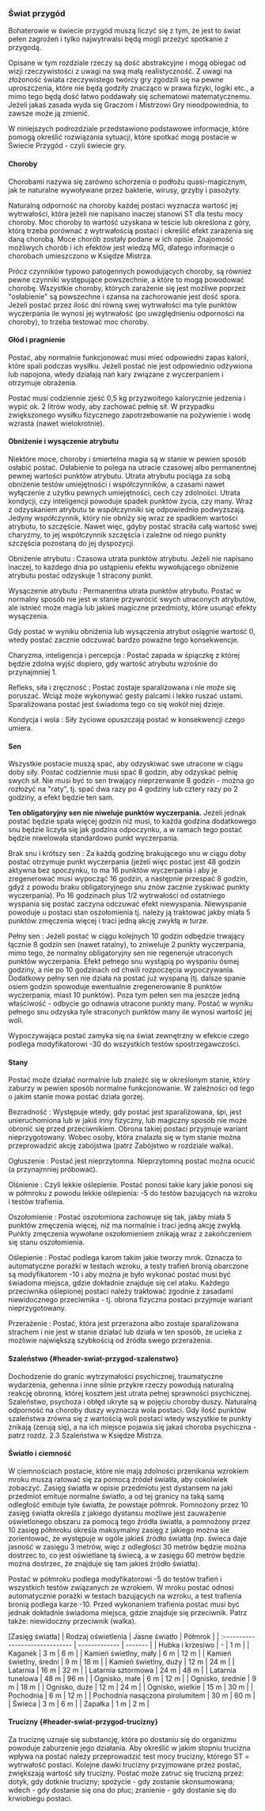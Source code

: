 ### Świat przygód

Bohaterowie w świecie przygód muszą liczyć się z tym, że jest to świat pełen zagrożeń i tylko najwytrwalsi będą mogli przeżyć spotkanie z przygodą.

Opisane w tym rozdziale rzeczy są dość abstrakcyjne i mogą obiegać od wizji rzeczywistości z uwagi na swą małą realistyczność. Z uwagi na złożoność świata rzeczywistego twórcy gry zgodzili się na pewne uproszczenia, które nie będą godziły znacząco w prawa fizyki, logiki etc., a mimo tego będą dość łatwo poddawały się schematowi matematycznemu. Jeżeli jakaś zasada wyda się Graczom i Mistrzowi Gry nieodpowiednia, to zawsze może ją zmienić.

W niniejszych podrozdziale przedstawiono podstawowe informacje, które pomogą określić rozwiązania sytuacji, które spotkać mogą postacie w Świecie Przygód - czyli świecie gry.

#### Choroby

Chorobami nazywa się zarówno schorzenia o podłożu quasi-magicznym, jak te naturalne wywoływane przez bakterie, wirusy, grzyby i pasożyty.

Naturalną odporność na choroby każdej postaci wyznacza wartość jej wytrwałości, która jeżeli nie napisano inaczej stanowi ST dla testu mocy choroby. Moc choroby to wartość uzyskana w teście lub określona z góry, którą trzeba porównać z wytrwałością postaci i określić efekt zarażenia się daną chorobą. Moce chorób zostały podane w ich opisie. Znajomość możliwych chorób i ich efektów jest wiedzą MG, dlatego informacje o chorobach umieszczono w Księdze Mistrza.

Prócz czynników typowo patogennych powodujących choroby, są również pewne czynniki występujące powszechnie, a które to mogą powodować chorobę. Wszystkie choroby, których zarażenie się jest możliwe poprzez "osłabienie" są powszechne i szansa na zachorowanie jest dość spora. Jeżeli postać przez ilość dni równą swej wytrwałości ma tyle punktów wyczerpania ile wynosi jej wytrwałość (po uwzględnieniu odporności na choroby), to trzeba testować moc choroby.

#### Głód i pragnienie

Postać, aby normalnie funkcjonować musi mieć odpowiedni zapas kalorii, które spali podczas wysiłku. Jeżeli postać nie jest odpowiednio odżywiona lub napojona, wtedy działają nań kary związane z wyczerpaniem i otrzymuje obrażenia.

Postać musi codziennie zjeść 0,5 kg przyzwoitego kalorycznie jedzenia i wypić ok. 2 litrów wody, aby zachować pełnię sił. W przypadku zwiększonego wysiłku fizycznego zapotrzebowanie na pożywienie i wodę wzrasta (nawet wielokrotnie).

#### Obniżenie i wysączenie atrybutu

Niektóre moce, choroby i śmiertelna magia są w stanie w pewien sposób osłabić postać. Osłabienie to polega na utracie czasowej albo permanentnej pewnej wartości punktów atrybutu. Utrata atrybutu pociąga za sobą obniżenie testów umiejętności i współczynników, a czasami nawet wyłączenie z użytku pewnych umiejętności, cech czy zdolności. Utrata kondycji, czy inteligencji powoduje spadek punktów życia, czy many. Wraz z odzyskaniem atrybutu te współczynniki się odpowiednio podwyższają. Jedyny współczynnik, który nie obniży się wraz ze spadkiem wartości atrybutu, to szczęście. Nawet więc, gdyby postać straciła całą wartość swej charyzmy, to jej współczynnik szczęścia i zależne od niego punkty szczęścia pozostaną do jej dyspozycji.

Obniżenie atrybutu
: Czasowa utrata punktów atrybutu. Jeżeli nie napisano inaczej, to każdego dnia po ustąpieniu efektu wywołującego obniżenie atrybutu postać odzyskuje 1 stracony punkt.

Wysączenie atrybutu
: Permanentna utrata punktów atrybutu. Postać w normalny sposób nie jest w stanie przywrócić swych utraconych atrybutów, ale istnieć może magia lub jakieś magiczne przedmioty, które usunąć efekty wysączenia.

Gdy postać w wyniku obniżenia lub wysączenia atrybut osiągnie wartość 0, wtedy postać zacznie odczuwać bardzo poważne tego konsekwencje.

Charyzma, inteligencja i percepcja
: Postać zapada w śpiączkę z której będzie zdolna wyjść dopiero, gdy wartość atrybutu wzrośnie do przynajmniej 1.

Refleks, siła i zręczność
: Postać zostaje sparaliżowana i nie może się poruszać. Wciąż może wykonywać gesty palcami i lekko ruszać ustami. Sparaliżowana postać jest świadoma tego co się wokół niej dzieje.

Kondycja i wola
: Siły życiowe opuszczają postać w konsekwencji czego umiera.

#### Sen

Wszystkie postacie muszą spać, aby odzyskiwać swe utracone w ciągu doby siły. Postać codziennie musi spać 8 godzin, aby odzyskać pełnię swych sił. Nie musi być to sen trwający nieprzerwanie 8 godzin - można go rozłożyć na "raty", tj. spać dwa razy po 4 godziny lub cztery razy po 2 godziny, a efekt będzie ten sam.

**Ten obligatoryjny sen nie niweluje punktów wyczerpania.** Jeżeli jednak postać będzie spała więcej godzin niż musi, to każda godzina dodatkowego snu będzie liczyła się jak godzina odpoczynku, a w ramach tego postać będzie niwelowała standardowo punkt wyczerpania.

Brak snu i krótszy sen
: Za każdą godzinę brakującego snu w ciągu doby postać otrzymuje punkt wyczerpania (jeżeli więc postać jest 48 godzin aktywna bez spoczynku, to ma 16 punktów wyczerpania i aby je zregenerować musi wypocząć 16 godzin, a następnie przespać 8 godzin, gdyż z powodu braku obligatoryjnego snu znów zacznie zyskiwać punkty wyczerpania). Po 16 godzinach plus 1/2 wytrwałości od ostatniego wyspania się postać zaczyna odczuwać efekt niewyspania. Niewyspanie powoduje u postaci stan oszołomienia tj. należy ją traktować jakby miała 5 punktów zmęczenia więcej i traci jedną akcję zwykłą w turze.

Pełny sen
: Jeżeli postać w ciągu kolejnych 10 godzin odbędzie trwający łącznie 8 godzin sen (nawet ratalny), to zniweluje 2 punkty wyczerpania, mimo tego, że normalny obligatoryjny sen nie regeneruje utraconych punktów wyczerpania. Efekt pełnego snu wystąpią po wyspaniu ósmej godziny, a nie po 10 godzinach od chwili rozpoczęcia wypoczywania. Dodatkowy pełny sen nie działa na postać już wyspaną (tj. dalsze spanie osiem godzin spowoduje ewentualnie zregenerowanie 8 punktów wyczerpania, miast 10 punktów).  Poza tym pełen sen ma jeszcze jedną właściwość - odbycie go odnawia utracone punkty many. Postać w wyniku pełnego snu odzyska tyle straconych punktów many ile wynosi wartość jej woli.

Wypoczywająca postać zamyka się na świat zewnętrzny w efekcie czego podlega modyfikatorowi -30 do wszystkich testów spostrzegawczości.

#### Stany

Postać może działać normalnie lub znaleźć się w określonym stanie, który zaburzy w pewien sposób normalne funkcjonowanie. W zależności od tego o jakim stanie mowa postać działa gorzej.

Bezradność
: Występuje wtedy, gdy postać jest sparaliżowana, śpi, jest unieruchomiona lub w jakiś inny fizyczny, lub magiczny sposób nie może obronić się przed przeciwnikiem. Obrona takiej postaci przyjmuje wariant nieprzygotowany. Wobec osoby, która znalazła się w tym stanie można przeprowadzić akcję zabójstwa (patrz Zabójstwo w rozdziale walka).

Ogłuszenie
: Postać jest nieprzytomna. Nieprzytomną postać można ocucić (a przynajmniej próbować).

Olśnienie
: Czyli lekkie oślepienie. Postać ponosi takie kary jakie ponosi się w półmroku z powodu lekkie oślepienia: -5 do testów bazujących na wzroku i testów trafienia.

Oszołomienie
: Postać oszołomiona zachowuje się tak, jakby miała 5 punktów zmęczenia więcej, niż ma normalnie i traci jedną akcję zwykłą. Punkty zmęczenia wywołane oszołomieniem znikają wraz z zakończeniem się stanu oszołomienia.

Oślepienie
: Postać podlega karom takim jakie tworzy mrok. Oznacza to automatyczne porażki w testach wzroku, a testy trafień bronią obarczone są modyfikatorem -10 i aby można je było wykonać postać musi być świadoma miejsca, gdzie dokładnie znajduje się cel ataku. Każdego przeciwnika oślepionej postaci należy traktować zgodnie z zasadami niewidocznego przeciwnika - tj. obrona fizyczna postaci przyjmuje wariant nieprzygotowany.

Przerażenie
: Postać, która jest przerażona albo zostaje sparaliżowana strachem i nie jest w stanie działać lub działa w ten sposób, że ucieka z możliwie największą szybkością od źródła swego przerażenia.

#### Szaleństwo {#header-swiat-przygod-szalenstwo}

Dochodzenie do granic wytrzymałości psychicznej, traumatyczne wydarzenia, gehenna i inne silnie przykre rzeczy powodują naturalną reakcję obronną, której kosztem jest utrata pełnej sprawności psychicznej.  Szaleństwo, psychoza i obłęd ukryte są w pojęciu choroby duszy. Naturalną odporność na choroby duszy wyznacza wola postaci. Gdy ilość punktów szaleństwa zrówna się z wartością woli postaci wtedy wszystkie te punkty znikają (zerują się), a na ich miejsce pojawia się jakaś choroba psychiczna - patrz rozdz. 2.3 Szaleństwa w Księdze Mistrza.

#### Światło i ciemność

W ciemnościach postacie, które nie mają zdolności przenikania wzrokiem mroku muszą ratować się za pomocą źródeł światła, aby cokolwiek zobaczyć. Zasięg światła w opisie przedmiotu jest dystansem na jaki przedmiot emituje normalne światło, a od tej granicy na taką samą odległość emituje tyle światła, że powstaje półmrok. Pomnożony przez 10 zasięg światła określa z jakiego dystansu możliwe jest zauważenie oświetlonego obszaru za pomocą tego źródła światła, a pomnożony przez 10 zasięg półmroku określa maksymalny zasięg z jakiego można sie zorientować, że występuje w ogóle jakieś źródło światła (np. świeca daje jasność w zasięgu 3 metrów, więc z odległości 30 metrów będzie można dostrzec to, co jest oświetlane tą świecą, a w zasięgu 60 metrów będzie można dostrzec, że znajduje się tam jakieś źródło światła).

Postać w półmroku podlega modyfikatorowi -5 do testów trafień i wszystkich testów związanych ze wzrokiem. W mroku postać odnosi automatycznie porażki w testach bazujących na wzroku, a test trafienia bronią podlega karze -10. Przed wykonaniem trafienia postać musi być jednak dokładnie świadoma miejsca, gdzie znajduje się przeciwnik. Patrz także: niewidoczny przeciwnik (walka).

[Zasięg światła]
| Rodzaj oświetlenia              | Jasne światło | Półmrok |
| :------------------------------ | ------------- | ------- |
| Hubka i krzesiwo                | -             |  1 m    |
| Kaganek                         |  3 m          |  6 m    |
| Kamień świetlny, mały           |  6 m          | 12 m    |
| Kamień świetlny, średni         |  9 m          | 18 m    |
| Kamień świetlny, duży           | 12 m          | 24 m    |
| Latarnia                        | 16 m          | 32 m    |
| Latarnia sztormowa              | 24 m          | 48 m    |
| Latarnia tunelowa               | 48 m          | 96 m    |
| Ognisko, małe                   |  6 m          | 12 m    |
| Ognisko, średnie                |  9 m          | 18 m    |
| Ognisko, duże                   | 12 m          | 24 m    |
| Ognisko, wielkie                | 15 m          | 30 m    |
| Pochodnia                       |  6 m          | 12 m    |
| Pochodnia nasączona pirolumitem | 30 m          | 60 m    |
| Świeca                          |  3 m          |  6 m    |
| Zapałka                         |  1 m          |  2 m    |

#### Trucizny {#header-swiat-przygod-trucizny}

Za truciznę uznaje się substancję, która po dostaniu się do organizmu powoduje zaburzenie jego działania. Aby określić w jakim stopniu trucizna wpływa na postać należy przeprowadzić test mocy trucizny, którego ST = wytrwałość postaci. Kolejne dawki trucizny przyjmowane przez postać, zwiększają wartość siły trucizny. Postać może zatruć się trucizną przez: dotyk, gdy dotknie trucizny; spożycie - gdy zostanie skonsumowana; wdech - gdy dostanie się ona do płuc; zranienie - gdy dostanie się do krwiobiegu postaci.
